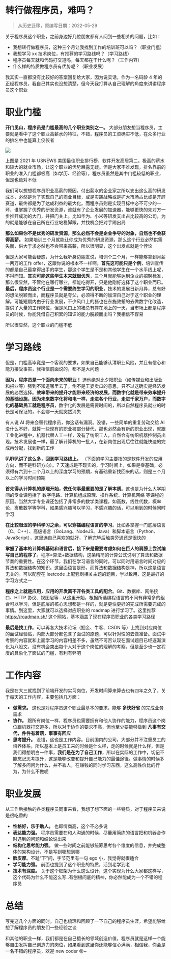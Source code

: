 # 转行做程序员，难吗？

> 从历史迁移，原编写日期：2022-05-29



关于程序员这个职业，之前身边好几位朋友都有人问到一些相关的问题，比如：
- 我想转行做程序员，这种三个月让我找到工作的培训班可以吗？（职业门槛）
- 我想学习 xx 技术岗位，有推荐的学习路线吗？（学习路线）
- 程序员每天就和代码打交道吗，每天都在干什么呢？（工作内容）
- 什么样的特质做程序员有优势呢？（职业发展）

<!-- more -->

我其实一直都没有比较好的答案回复给大家，因为说实话，作为一名码龄 4 年的正经程序员，我自己其实也没想清楚，但今天我打算从自己理解的角度来讲讲程序员这个职业

# 职业门槛

**开门见山，程序员是门槛最高的几个职业类别之一。** 大部分朋友想当程序员，主要就是看中了这个职业高薪水的特征，不错，程序员的工资确实不低，在众多行业的排名中也能算上佼佼者

![](file:///Users/peterchen/Documents/Gridea/post-images/1653795005808.png)

上图是 2021 年 USNEWS 美国最佳职业排行榜，软件开发高居第二。极高的薪水和较大的就业市场，让这个职业的优势展露无疑。但是大家不难发现，排名靠前的职业的准入门槛都极高（如学历、经验等），程序员虽然是其中门槛较低的职业，但是也绝对不低

我们可以想想程序员职业高薪的原因。付出薪水的企业家之所以支出这么高的研发成本，必然是为了实现自己的商业目标，或是实践战略或是扩大市场占比或是开辟赛道，最终都是为了达成利益的最大化。而程序员则是实现目标中必不可少的一环，谁掌握了优秀的研发资源，谁就有了企业发展的加速器，能够更快的先对方一步推开成功的大门，并把门关上。比如华为、小米等研发支出占比较高的公司，为的就是能够在自己所在行业站稳脚跟，并找机会把对手踢出局

**那么如果你不是优秀的研发资源，那么必然不会是企业争夺的对象，自然也不会获得高薪。** 如果培训三个月就能让你成为优秀的研发资源，那么这个行业必然供需失衡，供大于求必然也不会带来高薪，所以很明显，这个出发点就是个悖论

但是大家可能会疑惑，为什么我听身边朋友说，培训个三个月，一样能够拿到月薪一两万的工作 offer，这跟你说的根本不一样啊。**首先这可能只是个例**，培训宣传的都是自己最拿得出手的学生，那这个学生是不是和其他学生在一个水平线上呢，不得而知。**其次可能这些学生本来就很优秀**，三个月就能够达到企业的招聘标准，那么很显然，不管他在哪行哪业，都能吃得开，只是他刚好选择了这个职业而已。**最后，程序员这个行业是一个需要终生学习的职业**，技术的发展日新月异，总有好的想法脱颖而出，而程序员就是夸父，必须得不断的加深自己对于这个职业的理解。可能短期内由于行业发展，不少风口上的猪也在东施效颦的去做数字化改造，提供了大量的工作岗位，但是风口上的猪总有摔在地上的一天，当市场上都是程序员的时候，你能凭借自己积累的知识的能力脱颖而出吗？我相信不容易

所以很显然，这个职业的门槛不低

# 学习路线

但是，门槛高毕竟是一个客观的要求，如果自己能够认清职业风险，并且有信心和能力接受事实，我相信前面说的，都不是大问题

**因为，程序员是一个面向未来的职业！** 选他绝对比夕阳职业（如传媒业和出版业和报业等）强到不知道哪里去了。倒不是王婆卖瓜的意思，只不过这确实是经济发展的必然选择。**效率带来的提升才能带来经济的发展，而数字化就是带来效率提升的基础设施，因为未来数字化将和电一样，走进各个行业，走进千家万户，而数字化的基础民工就是程序员**，数字化的发展是需要时间的，所以自然程序员就业的时长是可保证的，不会哪一天就突然消失

有人说 AI 将来会替代程序员，你这话有漏洞。没错，一些简单的重复劳动交给 AI 没什么不好，就算一些现有的职业被部分替代，那也必然会有新的职业出现，就跟工业化进程中，机器代替人工一样，没有了纺织工人，自然会有纺织机器控制员出现。技术发展也一样，最了解计算机的一批人，在新岗位出现后往往就能快速的完成再分配，找到新的工作

**叭叭叭讲了这么多，回到学习路线上。** （下面的学习主要指的是软件开发的应用方向，而不是科研方向）。7 天速成是不现实的，学习时间上，如果是零基础，必须得有六到十二个月以上的深度学习的预期，有基础重新找回来的话，则是三个月以上的学习时间预期

**首先得从计算机的原理开始，做任何事最重要的是了解本质**。这也是为什么大学期间的专业课包括了 数字电路、计算机组成原理、操作系统、计算机网络 等课程的原因。当然大学专业课还包括了非常多的数学类课程，如高数，线性代数，概率论，离散数学等学科，如果感兴趣可以学习，不感兴趣的话，可以用到的时候同时学习

**在比较艰涩的学科学习之余，可以穿插编程语言的学习**。比如各掌握一门底层语言（C、C++）、高级语言（GoLang、NodeJS、Java）和脚本语言（Python、JavaScript），这里选自己喜欢的就好，了解完毕后触类旁通还是很快的

**掌握了基本的计算机基础和语言后，接下来是需要考虑如何在巨人的肩膀上尝试编写自己的程序了**。程序=算法+数据结构，这条精简的计算公式说明了算法和数据节奏的重要性。在这个环节，我们在学习语言的同时，可以同时用语言时间对应的算法和数据结构的知识。这里面语言是形，而算法和数据结构是神，所以这是语言无关的。可以配套在 leetcode 上配套刷相关主题的题目，学以致用，这是最好的学习方式之一

**程序之上就是应用，应用的开发离不开各类工具的配合**。Git、数据库、网络接口、HTTP 协议、视图层等...从这里开始，根据所选编程语言的不同有非常多的组合可以学习，但是底层的核心思想都是一样的，就是更快更好的完成所需要完成的事情。到这里，大家就可以选择对应职业的 roadmap 进行学习了。这里推荐 <https://roadmap.sh/> 这个网站，基本涵盖了现在程序员职业的各类学习路径

**最后是找工作**。可以再各大技术论坛（掘金、牛客、CSDN 等）上找到对应岗位的面试经验贴，内部大部分都包含了面试的原题，可以针对性的去做准备。面试中考察的内容就和上面学习的内容相差不多，虽然不可否认现在面试题目已经逐渐演化为八股文，没有机会突出每个人对于这个岗位的理解的考察，但是至少也一定程度的具象化了面试的门槛，有利有弊吧

# 工作内容

我是在大三就找到了前端开发的实习岗位，开发时间算来算去也有四年之久了，关于每天的工作内容，主要包括几方面：

- **做需求。** 这也是对程序员这个职业最基本的要求，能够 **多快好省** 的完成业务需求
- **协作。** 跟所有岗位一样，程序员也需要拥有和他人协作的能力，程序员这个岗位跟机器打交道多，所以对于协作的要求不高，但也至少要能够做到 **凡事有交代，件件有着落，事事有回应** 
- **思考提升。** 没错，这也是工作内容。目前国内的公司，大部分并不注重员工的培养体系，所以基本上是员工来的时候是什么样，走的时候就是什么样，但是我们得想明白一件事，**我们是在为了自己工作**，所以在实际的工作中，切记不能忘记思考提升，这是能够改变和提升自己能力的最佳途径。做事情的时候多了解多问问为什么，并不丢人，在赚钱的同时学习东西，这么高性价比的行为，为什么不做呢

# 职业发展

从工作后接触的各类程序员同事来看，我想了想下面的一些特质，对于程序员来说是很吃香的

- **性格好，乐于助人。** 也即情商高，这个不必多说
- **表达能力强。** 程序员需要在和人沟通的时候，尽量用简练的语言把和机器合作时遇到的问题和结论说出来
- **结构化思考能力强。** 做一些时间之前能够统筹思考各个维度的信息，并完成整体的架构设计，不是写到哪想到哪
- **脸皮厚**。不耻“下”问，字节范里有一句 ego 小，我觉得就很适合
- **学习能力强。** 前面也提到了这个职业的特质，活到老学到老
- **技术有深度。** 关于这个框架为什么这么设计，这个实现为什么大家都这样写，这个代码为什么不能这么写..有刨根问底的精神，你必然能成为一个不错的程序员

# 总结

写完这几个方面的同时，自己也梳理和回顾了一下自己的程序员生涯，希望能够给想了解程序员的朋友们一些经验之谈

和其他的职业一样，我们都是在自己擅长的领域创造价值，程序员就是这样一个能够自由发挥自己创造力的岗位，如果看到这里你还能够信心满满，相信我，你会是一名不错的程序员，欢迎 new coder 😜~